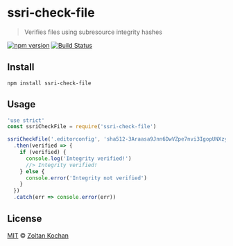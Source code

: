 # ssri-check-file

> Verifies files using subresource integrity hashes

<!--@shields('npm', 'travis')-->
[![npm version](https://img.shields.io/npm/v/ssri-check-file.svg)](https://www.npmjs.com/package/ssri-check-file) [![Build Status](https://img.shields.io/travis/zkochan/ssri-check-file/master.svg)](https://travis-ci.org/zkochan/ssri-check-file)
<!--/@-->

## Install

    npm install ssri-check-file

## Usage

<!--@example('./example.js')-->
```js
'use strict'
const ssriCheckFile = require('ssri-check-file')

ssriCheckFile('.editorconfig', 'sha512-3Araasa9Jnn6DwVZpe7nvi3IgopUNXzy5OyL3D2Dta1cbCnaC3WOCn7H/IZNpKPMus8kOSwC5msrqNBeE7+dSQ==')
  .then(verified => {
    if (verified) {
      console.log('Integrity verified!')
      //> Integrity verified!
    } else {
      console.error('Integrity not verified')
    }
  })
  .catch(err => console.error(err))
```
<!--/@-->

## License

[MIT](./LICENSE) © [Zoltan Kochan](https://www.kochan.io/)
